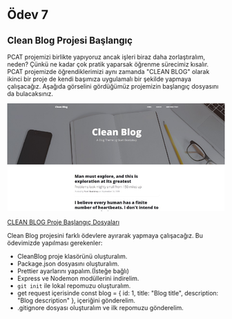 # Ödev 7

## Clean Blog Projesi Başlangıç

PCAT projemizi birlikte yapıyoruz ancak işleri biraz daha zorlaştıralım, neden? Çünkü ne kadar çok pratik yaparsak öğrenme sürecimiz kısalır. 
PCAT projemizde öğrendiklerimizi aynı zamanda "CLEAN BLOG" olarak ikinci bir proje de kendi başımıza uygulamalı bir şekilde yapmaya çalışacağız.
Aşağıda görselini gördüğümüz projemizin başlangıç dosyasını da bulacaksınız.

![CLEAN BLOG](https://github.com/Kodluyoruz/taskforce/blob/node.js/node-js/odev7/figures/CleanBlog.jpg/)

[CLEAN BLOG Proje Başlangıç Dosyaları](https://drive.google.com/file/d/1yWS-hrxi7MwsyU2YxpcCpfXd6ilws1Xw/view?usp=sharing) 

Clean Blog projesini farklı ödevlere ayırarak yapmaya çalışacağız. Bu ödevimizde yapılması gerekenler:
- CleanBlog proje klasörünü oluşturalım.
- Package.json dosyasını oluşturalım.
- Prettier ayarlarını yapalım.(İsteğe bağlı)
- Express ve Nodemon modüllerini indirelim.
- `git init` ile lokal repomuzu oluşturalım.
- get request içerisinde const blog = { id: 1, title: "Blog title", description: "Blog description" }, içeriğini gönderelim.
- .gitignore dosyası oluşturalım ve ilk repomuzu gönderelim.
